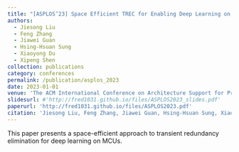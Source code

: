 ```yaml
---
title: "[ASPLOS’23] Space Efficient TREC for Enabling Deep Learning on Microcontrollers"
authors: 
  - Jiesong Liu
  - Feng Zhang
  - Jiawei Guan
  - Hsing-Hsuan Sung
  - Xiaoyong Du
  - Xipeng Shen
collection: publications
category: conferences
permalink: /publication/asplos_2023
date: 2023-01-01
venue: 'The ACM International Conference on Architecture Support for Programming Languages and Operating Systems (ASPLOS)'
slidesurl: #'http://fred1031.github.io/files/ASPLOS2023_slides.pdf'
paperurl: 'http://fred1031.github.io/files/ASPLOS2023.pdf'
citation: 'Jiesong Liu, Feng Zhang, Jiawei Guan, Hsing-Hsuan Sung, Xiaoyong Du, Xipeng Shen. (2023). "Space Efficient TREC for Enabling Deep Learning on Microcontrollers." <i>ASPLOS 2023</i>.'
---
```


This paper presents a space-efficient approach to transient redundancy elimination for deep learning on MCUs.
